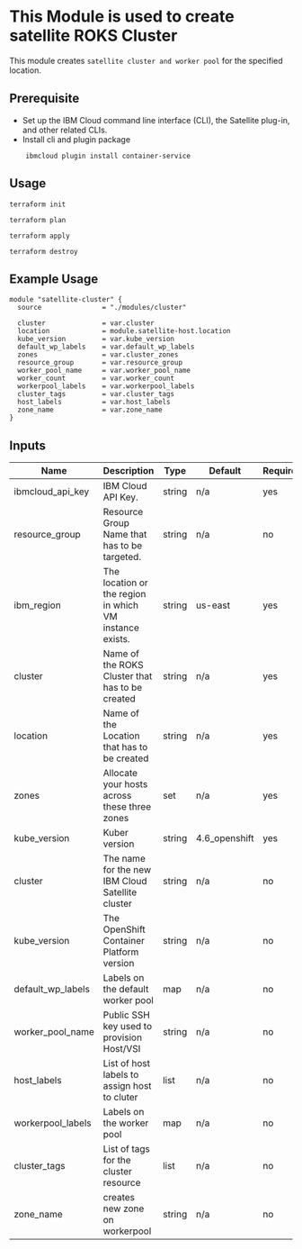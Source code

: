 # This Module is used to create satellite ROKS Cluster

This module creates `satellite cluster and worker pool` for the specified location.

## Prerequisite

* Set up the IBM Cloud command line interface (CLI), the Satellite plug-in, and other related CLIs.
* Install cli and plugin package
```console
    ibmcloud plugin install container-service
```
## Usage

```
terraform init
```
```
terraform plan
```
```
terraform apply
```
```
terraform destroy
```
## Example Usage

``` hcl
module "satellite-cluster" {
  source               = "./modules/cluster"

  cluster              = var.cluster
  location             = module.satellite-host.location
  kube_version         = var.kube_version
  default_wp_labels    = var.default_wp_labels
  zones                = var.cluster_zones
  resource_group       = var.resource_group
  worker_pool_name     = var.worker_pool_name
  worker_count         = var.worker_count
  workerpool_labels    = var.workerpool_labels
  cluster_tags         = var.cluster_tags
  host_labels          = var.host_labels
  zone_name            = var.zone_name
}
```
<!-- BEGINNING OF PRE-COMMIT-TERRAFORM DOCS HOOK -->
## Inputs

| Name                          | Description                                                       | Type     | Default | Required |
|-------------------------------|-------------------------------------------------------------------|----------|---------|----------|
| ibmcloud_api_key              | IBM Cloud API Key.                                                | string   | n/a     | yes      |
| resource_group                | Resource Group Name that has to be targeted.                      | string   | n/a     | no       |
| ibm_region                    | The location or the region in which VM instance exists.           | string   | us-east | yes      |
| cluster                       | Name of the ROKS Cluster that has to be created                   | string   | n/a     | yes      |
| location                      | Name of the Location that has to be created                       | string   | n/a     | yes      |
| zones                         | Allocate your hosts across these three zones                      | set      | n/a     | yes      |
| kube_version                  | Kuber version                                                     | string   | 4.6_openshift   | yes      |
| cluster                       | The name for the new IBM Cloud Satellite cluster                  | string   | n/a     | no       |
| kube_version                  | The OpenShift Container Platform version                          | string   | n/a     | no       |
| default_wp_labels             | Labels on the default worker pool                                 | map      | n/a     | no       |
| worker_pool_name              | Public SSH key used to provision Host/VSI                         | string   | n/a     | no       |
| host_labels                   | List of host labels to assign host to cluter                      | list     | n/a     | no       |
| workerpool_labels             | Labels on the worker pool                                         | map      | n/a     | no       |
| cluster_tags                  | List of tags for the cluster resource                             | list     | n/a     | no       |
| zone_name                     | creates new zone on workerpool                                    | string   | n/a     | no       |


<!-- END OF PRE-COMMIT-TERRAFORM DOCS HOOK -->